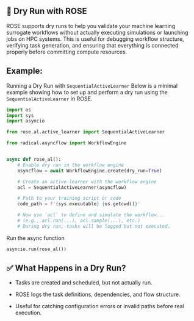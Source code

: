 ## 🧪 Dry Run with ROSE
ROSE supports dry runs to help you validate your machine learning surrogate workflows without actually executing simulations or launching jobs on HPC systems. This is useful for debugging workflow structure, verifying task generation, and ensuring that everything is connected properly before committing compute resources.


## Example:

Running a Dry Run with `SequentialActiveLearner`
Below is a minimal example showing how to set up and perform a dry run using the `SequentialActiveLearner` in ROSE.

```python
import os
import sys
import asyncio

from rose.al.active_learner import SequentialActiveLearner

from radical.asyncflow import WorkflowEngine


async def rose_al():
    # Enable dry run in the workflow engine
    asyncflow = await WorkflowEngine.create(dry_run=True)

    # Create an active learner with the workflow engine
    acl = SequentialActiveLearner(asyncflow)

    # Path to your training script or code
    code_path = f'{sys.executable} {os.getcwd()}'

    # Now use `acl` to define and simulate the workflow...
    # (e.g., acl.run(...), acl.sample(...), etc.)
    # During dry run, tasks will be logged but not executed.
```

Run the async function
```python
asyncio.run(rose_al())
```

## ✅ What Happens in a Dry Run?
* Tasks are created and scheduled, but not actually run.

* ROSE logs the task definitions, dependencies, and flow structure.

* Useful for catching configuration errors or invalid paths before real execution.